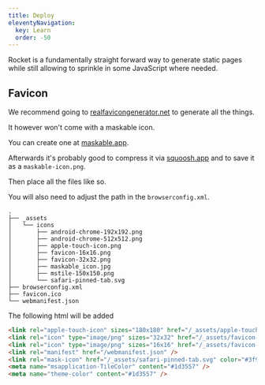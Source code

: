 ```yaml
---
title: Deploy
eleventyNavigation:
  key: Learn
  order: -50
---
```


Rocket is a fundamentally straight forward way to generate static pages while still allowing to sprinkle in some JavaScript where needed.

## Favicon

We recommend going to [realfavicongenerator.net](https://realfavicongenerator.net/) to generate all the things.

It however won't come with a maskable icon.

You can create one at [maskable.app](https://maskable.app/editor).

Afterwards it's probably good to compress it via [squoosh.app](https://squoosh.app/) and to save it as a `maskable-icon.png`.

Then place all the files like so.

You will also need to adjust the path in the `browserconfig.xml`.

```
.
├── _assets
│   └── icons
│       ├── android-chrome-192x192.png
│       ├── android-chrome-512x512.png
│       ├── apple-touch-icon.png
│       ├── favicon-16x16.png
│       ├── favicon-32x32.png
│       ├── maskable_icon.jpg
│       ├── mstile-150x150.png
│       └── safari-pinned-tab.svg
├── browserconfig.xml
├── favicon.ico
└── webmanifest.json
```

The following html will be added

```html
<link rel="apple-touch-icon" sizes="180x180" href="/_assets/apple-touch-icon.png" />
<link rel="icon" type="image/png" sizes="32x32" href="/_assets/favicon-32x32.png" />
<link rel="icon" type="image/png" sizes="16x16" href="/_assets/favicon-16x16.png" />
<link rel="manifest" href="/webmanifest.json" />
<link rel="mask-icon" href="/_assets/safari-pinned-tab.svg" color="#3f93ce" />
<meta name="msapplication-TileColor" content="#1d3557" />
<meta name="theme-color" content="#1d3557" />
```
